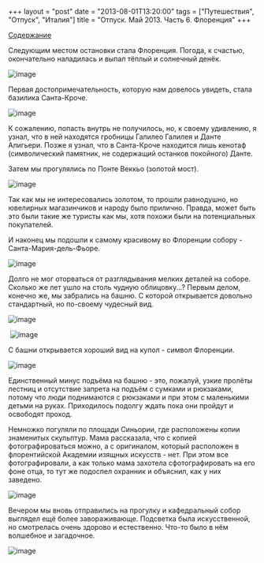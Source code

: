 +++
layout = "post"
date = "2013-08-01T13:20:00"
tags = ["Путешествия", "Отпуск", "Италия"]
title = "Отпуск. Май 2013. Часть 6. Флоренция"
+++

[Содержание](http://theuniversearound.tumblr.com/post/52147636517/2013)

Следующим местом остановки стала Флоренция. Погода, к счастью, окончательно наладилась и выпал тёплый и солнечный денёк.

![image](/images/e01ee0634a7033f3e4f3c0be13fb51aedb7a0f94f27fe2cb68e537ec8476bdf3.jpg)

Первая достопримечательность, которую нам довелось увидеть, стала базилика Санта-Кроче.

![image](/images/9ba06fd021c348effc8c2f516dc6e8677b11f890d04333a980f51d0ba66992af.jpg)

К сожалению, попасть внутрь не получилось, но, к своему удивлению, я узнал, что в ней находятся гробницы Галилео Галилея и Данте Алигьери. Позже я узнал, что в Санта-Кроче находится лишь кенотаф (символический памятник, не содержащий останков покойного) Данте. 

Затем мы прогулялись по Понте Веккьо (золотой мост).

![image](/images/2230208d4f6cb238ab29d749043c265876f6f90bd33d719b46c33420bfae7130.jpg)

Так как мы не интересовались золотом, то прошли равнодушно, но ювелирных магазинчиков и народу было прилично. Правда, может быть это были такие же туристы как мы, хотя похожи были на потенциальных покупателей.

И наконец мы подошли к самому красивому во Флоренции собору - Санта-Мария-дель-Фьоре. 

![image](/images/c00a246de37f76df160567e72edb23f89e624abc4a4f07a5534d9205f19de963.jpg)

Долго не мог оторваться от разглядывания мелких деталей на соборе. Сколько же лет ушло на столь чудную облицовку...? Первым делом, конечно же, мы забрались на башню. С которой открывается довольно стандартный, но по-своему чудесный вид.

![image](/images/af42bb8118c8503743b1d99a3dd47f39a7fbd4255e3ffdcdaffe3b5f17fe57e5.jpg)

 ![image](/images/9f938ac198f63dcaffca4c29aa1c8a2585ebb3464ab1035404271d813b9e8be4.jpg)

С башни открывается хороший вид на купол - символ Флоренции.

![image](/images/ef6a3e82628312f0231338bcef5dc0cce4130e508d889090f97c7e51a67eb940.jpg)

Единственный минус подъёма на башню - это, пожалуй, узкие пролёты лестниц и отсутствие запрета на подъём с сумками и рюкзаками, потому что люди поднимаются с рюкзаками и при этом с маленькими детьми на руках. Приходилось подолгу ждать пока они пройдут и освободят проход.

Немножко погуляли по площади Синьории, где расположены копии знаменитых скульптур. Мама рассказала, что с копией фотографироваться можно, а с оригиналом, который расположен в флорентийской Академии изящных искусств - нет. При этом все фотографировали, а как только мама захотела сфотографировать на его фоне отца, то тут же подоспел охранник и объяснил, как у них заведено.

![image](/images/bd1f7a88ec18034037f7830ada3912e8b632c6c468b3d71fc24f4da3e0a9d75f.jpg)

Вечером мы вновь отправились на прогулку и кафедральный собор выглядел ещё более завораживающе. Подсветка была искусственной, но смотрелась очень здорово и естественно. Что-то было в нём волшебное и загадочное.

![image](/images/0496c7c109800a3556a2555a7e952ed5e2b552a2f47c4ba9512b5e380842ed3f.jpg)